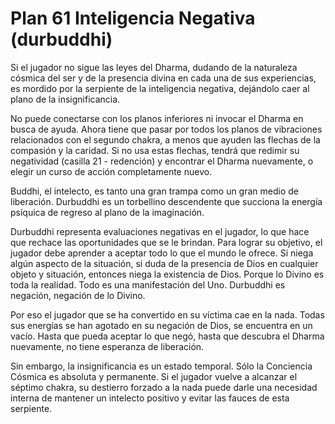# Plan 61 Inteligencia Negativa (durbuddhi)

Si el jugador no sigue las leyes del Dharma, dudando de la naturaleza cósmica del ser y de la presencia divina en cada una de sus experiencias, es mordido por la serpiente de la inteligencia negativa, dejándolo caer al plano de la insignificancia.

No puede conectarse con los planos inferiores ni invocar el Dharma en busca de ayuda. Ahora tiene que pasar por todos los planos de vibraciones relacionados con el segundo chakra, a menos que ayuden las flechas de la compasión y la caridad. Si no usa estas flechas, tendrá que redimir su negatividad (casilla 21 - redención) y encontrar el Dharma nuevamente, o elegir un curso de acción completamente nuevo.

Buddhi, el intelecto, es tanto una gran trampa como un gran medio de liberación. Durbuddhi es un torbellino descendente que succiona la energía psíquica de regreso al plano de la imaginación.

Durbuddhi representa evaluaciones negativas en el jugador, lo que hace que rechace las oportunidades que se le brindan. Para lograr su objetivo, el jugador debe aprender a aceptar todo lo que el mundo le ofrece. Si niega algún aspecto de la situación, si duda de la presencia de Dios en cualquier objeto y situación, entonces niega la existencia de Dios. Porque lo Divino es toda la realidad. Todo es una manifestación del Uno. Durbuddhi es negación, negación de lo Divino.

Por eso el jugador que se ha convertido en su víctima cae en la nada. Todas sus energías se han agotado en su negación de Dios, se encuentra en un vacío. Hasta que pueda aceptar lo que negó, hasta que descubra el Dharma nuevamente, no tiene esperanza de liberación.

Sin embargo, la insignificancia es un estado temporal. Sólo la Conciencia Cósmica es absoluta y permanente. Si el jugador vuelve a alcanzar el séptimo chakra, su destierro forzado a la nada puede darle una necesidad interna de mantener un intelecto positivo y evitar las fauces de esta serpiente.
